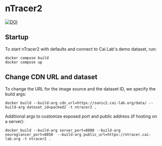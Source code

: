 # nTracer2

[![DOI](https://zenodo.org/badge/595437348.svg)](https://zenodo.org/doi/10.5281/zenodo.13697098)

## Startup
To start nTracer2 with defaults and connect to Cai Lab's demo dataset, run:
```
docker compose build
docker compose up
```

## Change CDN URL and dataset
To change the URL for the image source and the dataset ID, we specify the build args:
```
docker build --build-arg cdn_url=https://sonic2.cai-lab.org/data/ --build-arg dataset_id=packed2 -t ntracer2 .
```

Additional args to customize exposed port and public address (if hosting on a server):
```
docker build --build-arg server_port=8080 --build-arg neuroglancer_port=8050  --build-arg public_url=https://ntracer.cai-lab.org -t ntracer2 .
```
